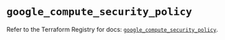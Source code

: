 # `google_compute_security_policy`

Refer to the Terraform Registry for docs: [`google_compute_security_policy`](https://registry.terraform.io/providers/hashicorp/google/5.39.1/docs/resources/compute_security_policy).
